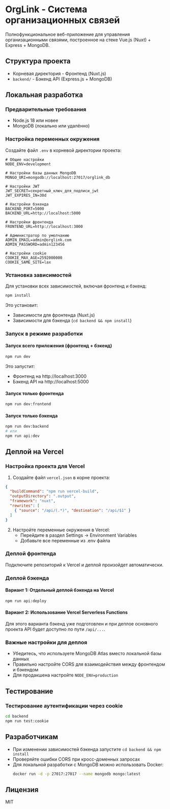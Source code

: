 # OrgLink - Система организационных связей

Полнофункциональное веб-приложение для управления организационными связями, построенное на стеке Vue.js (Nuxt) + Express + MongoDB.

## Структура проекта

- Корневая директория - Фронтенд (Nuxt.js)
- `backend/` - Бэкенд API (Express.js + MongoDB)

## Локальная разработка

### Предварительные требования

- Node.js 18 или новее
- MongoDB (локально или удалённо)

### Настройка переменных окружения

Создайте файл `.env` в корневой директории проекта:

```
# Общие настройки
NODE_ENV=development

# Настройки базы данных MongoDB
MONGO_URI=mongodb://localhost:27017/orglink_db

# Настройки JWT
JWT_SECRET=секретный_ключ_для_подписи_jwt
JWT_EXPIRES_IN=30d

# Настройки бэкенда
BACKEND_PORT=5000
BACKEND_URL=http://localhost:5000

# Настройки фронтенда
FRONTEND_URL=http://localhost:3000

# Администратор по умолчанию
ADMIN_EMAIL=admin@orglink.com
ADMIN_PASSWORD=admin123456

# Настройки cookie
COOKIE_MAX_AGE=2592000000
COOKIE_SAME_SITE=lax
```

### Установка зависимостей

Для установки всех зависимостей, включая фронтенд и бэкенд:

```bash
npm install
```

Это установит:
- Зависимости для фронтенда (Nuxt.js)
- Зависимости для бэкенда (`cd backend && npm install`)

### Запуск в режиме разработки

#### Запуск всего приложения (фронтенд + бэкенд)

```bash
npm run dev
```

Это запустит:
- Фронтенд на http://localhost:3000
- Бэкенд API на http://localhost:5000

#### Запуск только фронтенда

```bash
npm run dev:frontend
```

#### Запуск только бэкенда

```bash
npm run dev:backend
# или 
npm run api:dev
```

## Деплой на Vercel

### Настройка проекта для Vercel

1. Создайте файл `vercel.json` в корне проекта:

```json
{
  "buildCommand": "npm run vercel-build",
  "outputDirectory": ".output",
  "framework": "nuxt",
  "rewrites": [
    { "source": "/api/(.*)", "destination": "/api/$1" }
  ]
}
```

2. Настройте переменные окружения в Vercel:
   - Перейдите в раздел Settings → Environment Variables
   - Добавьте все переменные из .env файла

### Деплой фронтенда

Подключите репозиторий к Vercel и деплой произойдет автоматически.

### Деплой бэкенда

#### Вариант 1: Отдельный деплой бэкенда на Vercel

```bash
npm run api:deploy
```

#### Вариант 2: Использование Vercel Serverless Functions

Для этого варианта бэкенд уже подготовлен и при деплое основного проекта API будет доступно по пути `/api/...`.

### Важные настройки для деплоя

- Убедитесь, что используете MongoDB Atlas вместо локальной базы данных
- Правильно настройте CORS для взаимодействия между фронтендом и бэкендом
- Для продакшена настройте `NODE_ENV=production`

## Тестирование

### Тестирование аутентификации через cookie

```bash
cd backend
npm run test:cookie
```

## Разработчикам

- При изменении зависимостей бэкенда запустите `cd backend && npm install`
- Проверяйте ошибки CORS при кросс-доменных запросах
- Для локальной разработки с MongoDB можно использовать Docker:
  ```bash
  docker run -d -p 27017:27017 --name mongodb mongo:latest
  ```

## Лицензия

MIT
